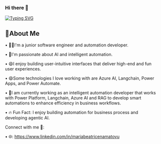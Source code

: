 
### Hi there 👋


[![Typing SVG](https://readme-typing-svg.demolab.com?font=Fira+Code&pause=1000&random=false&width=435&lines=I'm+Maria+Beatrice+;I'm+an+Intelligent-Automation+Developer)](https://git.io/typing-svg)

## 🌟About Me
•	🧑‍💻I'm a junior software engineer and automation developer.

•	🌱I'm passionate about AI and intelligent automation. 

•	😄I enjoy building user-intuitive interfaces that deliver high-end and fun user experiences.
 
•	😄Some technologies I love working with are Azure AI, Langchain, Power Apps, and Power Automate. 


•	🔭I am currently working as an intelligent automation developer that works with Power Platform, Langchain, Azure AI and RAG to develop smart automations to enhance efficiency in business workflows.


•	🔥 Fun Fact: I enjoy building automation for business process and developing agentic AI.



Connect with me 🤝:

•	🌐: https://www.linkedin.com/in/mariabeatricenamatovu



<!--
**MariaBeatriceNamatovu/MariaBeatriceNamatovu** is a ✨ _special_ ✨ repository because its `README.md` (this file) appears on your GitHub profile.

Here are some ideas to get you started:

- 🔭 I’m currently working on ...
- 🌱 I’m currently learning ...
- 👯 I’m looking to collaborate on ...
- 🤔 I’m looking for help with ...
- 💬 Ask me about ...
- 📫 How to reach me: ...
- 😄 Pronouns: ...
- ⚡ Fun fact: ...
-->
